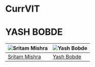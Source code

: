 # CurrVIT
<h1> YASH BOBDE </h1>

![Sritam Mishra](https://avatars.githubusercontent.com/u/79492275?v=1) | ![Yash Bobde](https://avatars.githubusercontent.com/u/73872418?v=1)
--- | ---
[Sritam Mishra](https://github.com/ENVIRYO2112VIT) | [Yash Bobde](https://github.com/ysbobde)

